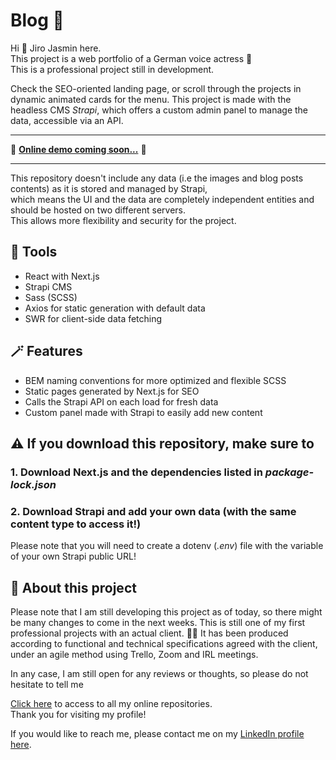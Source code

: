 # Blog 📝

Hi 👋 Jiro Jasmin here.  
This project is a web portfolio of a German voice actress 🎤  
This is a professional project still in development.  

Check the SEO-oriented landing page, or scroll through the projects in dynamic animated cards for the menu.
This project is made with the headless CMS *Strapi*, which offers a custom admin panel to manage the data, accessible via an API.

---  
  
🚀 **[Online demo coming soon...](https://jiro-jasmin.github.io)** 🚀  
   
<!-- Alternatively, click here to watch a video demo:  
 
[![VIDEO DEMO ALSO COMING SOON...]()](https://youtu.be/y5jZ0fF9Zq4) -->
  
---
  
This repository doesn't include any data (i.e the images and blog posts contents) as it is stored and managed by Strapi,  
which means the UI and the data are completely independent entities and should be hosted on two different servers.  
This allows more flexibility and security for the project.  

## 🔧 Tools

- React with Next.js
- Strapi CMS
- Sass (SCSS)
- Axios for static generation with default data
- SWR for client-side data fetching

## 🪄 Features

- BEM naming conventions for more optimized and flexible SCSS
- Static pages generated by Next.js for SEO
- Calls the Strapi API on each load for fresh data
- Custom panel made with Strapi to easily add new content

## ⚠️ If you download this repository, make sure to  

### 1. Download Next.js and the dependencies listed in *package-lock.json*

### 2. Download Strapi and add your own data (with the same content type to access it!)
 
Please note that you will need to create a dotenv (*.env*) file with the variable of your own Strapi public URL!

## 📰 About this project  
  
Please note that I am still developing this project as of today, so there might be many changes to come in the next weeks. This is still one of my first professional projects with an actual client. 👨‍💼
It has been produced according to functional and technical specifications agreed with the client, under an agile method using Trello, Zoom and IRL meetings.

In any case, I am still open for any reviews or thoughts, so please do not hesitate to tell me 

[Click here](https://github.com/jiro-jasmin?tab=repositories) to access to all my online repositories.  
Thank you for visiting my profile!  

If you would like to reach me, please contact me on my [LinkedIn profile here](https://www.linkedin.com/in/florian-j-giraud-8449091b8).
